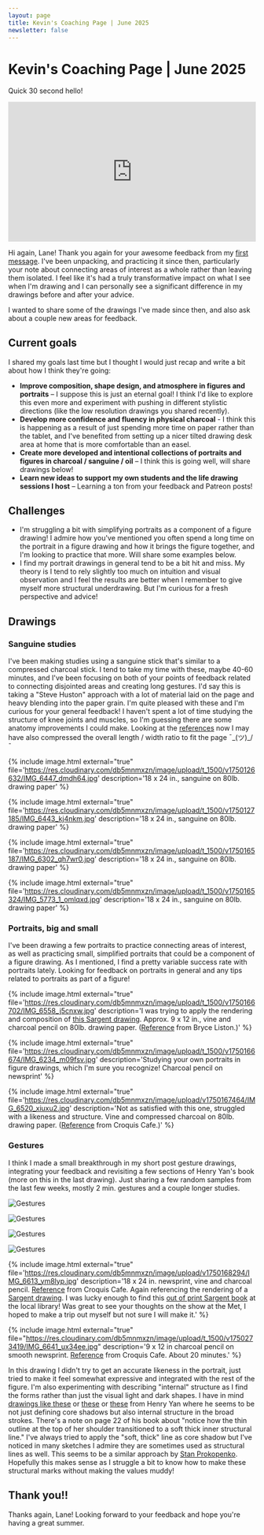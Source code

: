 ```yaml
---
layout: page
title: Kevin's Coaching Page | June 2025
newsletter: false
---
```


# Kevin's Coaching Page | June 2025

Quick 30 second hello!

<div style="position: relative; padding-bottom: 56.25%; height: 0;"><iframe src="https://www.loom.com/embed/89ff9e59327e4a9aaefcf4dc18226bb9?sid=b9ad3c67-eb9b-4a87-b77e-36b9bebb8a39" frameborder="0" webkitallowfullscreen mozallowfullscreen allowfullscreen style="position: absolute; top: 0; left: 0; width: 100%; height: 100%;"></iframe></div>

Hi again, Lane! Thank you again for your awesome feedback from my [first message](../2025-05). I've been unpacking, and practicing it since then, particularly your note about connecting areas of interest as a whole rather than leaving them isolated. I feel like it's had a truly transformative impact on what I see when I'm drawing and I can personally see a significant difference in my drawings before and after your advice.

I wanted to share some of the drawings I've made since then, and also ask about a couple new areas for feedback.

## Current goals

I shared my goals last time but I thought I would just recap and write a bit about how I think they're going:

* **Improve composition, shape design, and atmosphere in figures and portraits** – I suppose this is just an eternal goal! I think I'd like to explore this even more and experiment with pushing in different stylistic directions (like the low resolution drawings you shared recently).
* **Develop more confidence and fluency in physical charcoal** - I think this is happening as a result of just spending more time on paper rather than the tablet, and I've benefited from setting up a nicer tilted drawing desk area at home that is more comfortable than an easel.
* **Create more developed and intentional collections of portraits and figures in charcoal / sanguine / oil** – I think this is going well, will share drawings below!
* **Learn new ideas to support my own students and the life drawing sessions I host** – Learning a ton from your feedback and Patreon posts!

## Challenges

* I'm struggling a bit with simplifying portraits as a component of a figure drawing! I admire how you've mentioned you often spend a long time on the portrait in a figure drawing and how it brings the figure together, and I'm looking to practice that more. Will share some examples below.
* I find my portrait drawings in general tend to be a bit hit and miss. My theory is I tend to rely slightly too much on intuition and visual observation and I feel the results are better when I remember to give myself more structural underdrawing. But I'm curious for a fresh perspective and advice!

## Drawings

### Sanguine studies

I've been making studies using a sanguine stick that's similar to a compressed charcoal stick. I tend to take my time with these, maybe 40-60 minutes, and I've been focusing on both of your points of feedback related to connecting disjointed areas and creating long gestures. I'd say this is taking a "Steve Huston" approach with a lot of material laid on the page and heavy blending into the paper grain. I'm quite pleased with these and I'm curious for your general feedback! I haven't spent a lot of time studying the structure of knee joints and muscles, so I'm guessing there are some anatomy improvements I could make. Looking at the [references](https://res.cloudinary.com/db5mnmxzn/image/upload/v1750165564/Screenshot_2025-06-17_at_8.05.57_AM_dzr9p2.png) now I may have also compressed the overall length / width ratio to fit the page ¯\_(ツ)_/¯

{% include image.html external="true" file='https://res.cloudinary.com/db5mnmxzn/image/upload/t_1500/v1750126632/IMG_6447_dmdh64.jpg' description='18 x 24 in., sanguine on 80lb. drawing paper' %}

{% include image.html external="true" file='https://res.cloudinary.com/db5mnmxzn/image/upload/t_1500/v1750127185/IMG_6443_kj4nkm.jpg' description='18 x 24 in., sanguine on 80lb. drawing paper' %}

{% include image.html external="true" file='https://res.cloudinary.com/db5mnmxzn/image/upload/t_1500/v1750165187/IMG_6302_qh7wr0.jpg' description='18 x 24 in., sanguine on 80lb. drawing paper' %}

{% include image.html external="true" file='https://res.cloudinary.com/db5mnmxzn/image/upload/t_1500/v1750165324/IMG_5773_1_omlqxd.jpg' description='18 x 24 in., sanguine on 80lb. drawing paper' %}

### Portraits, big and small

I've been drawing a few portraits to practice connecting areas of interest, as well as practicing small, simplified portraits that could be a component of a figure drawing. As I mentioned, I find a pretty variable success rate with portraits lately. Looking for feedback on portraits in general and any tips related to portraits as part of a figure!

{% include image.html external="true" file='https://res.cloudinary.com/db5mnmxzn/image/upload/t_1500/v1750166702/IMG_6558_j5cnxw.jpg' description='I was trying to apply the rendering and composition of [this Sargent drawing](https://upload.wikimedia.org/wikipedia/commons/0/0a/Sargent%2C_John_Singer_%281856-1925%29_-_1905_o_1915_-_Olimpio_Fusco.jpg). Approx. 9 x 12 in., vine and charcoal pencil on 80lb. drawing paper. ([Reference](https://res.cloudinary.com/db5mnmxzn/image/upload/v1750167015/Screenshot_2025-06-17_at_8.30.04_AM_fcprfu.png) from Bryce Liston.)' %}

{% include image.html external="true" file='https://res.cloudinary.com/db5mnmxzn/image/upload/t_1500/v1750166674/IMG_6234_m09fsv.jpg' description='Studying your own portraits in figure drawings, which I\'m sure you recognize! Charcoal pencil on newsprint' %}

{% include image.html external="true" file='https://res.cloudinary.com/db5mnmxzn/image/upload/v1750167464/IMG_6520_xiuxu2.jpg' description='Not as satisfied with this one, struggled with a likeness and structure. Vine and compressed charcoal on 80lb. drawing paper. ([Reference](https://res.cloudinary.com/db5mnmxzn/image/upload/v1750167559/Screenshot_2025-06-17_at_8.39.13_AM_zazf9f.png) from Croquis Cafe.)' %}

### Gestures

I think I made a small breakthrough in my short post gesture drawings, integrating your feedback and revisiting a few sections of Henry Yan's book (more on this in the last drawing). Just sharing a few random samples from the last few weeks, mostly 2 min. gestures and a couple longer studies.

![Gestures](https://res.cloudinary.com/db5mnmxzn/image/upload/t_1500/v1750168127/IMG_6280_psdi5e.jpg)

![Gestures](https://res.cloudinary.com/db5mnmxzn/image/upload/t_1500/v1750168197/IMG_6163_dhkzn5.jpg)

![Gestures](https://res.cloudinary.com/db5mnmxzn/image/upload/v1750168234/IMG_6159_odysru.jpg)

![Gestures](https://res.cloudinary.com/db5mnmxzn/image/upload/v1750168257/IMG_6286_jlkoey.jpg)

{% include image.html external="true" file='https://res.cloudinary.com/db5mnmxzn/image/upload/v1750168294/IMG_6613_ym8lyp.jpg' description='18 x 24 in. newsprint, vine and charcoal pencil. [Reference](https://res.cloudinary.com/db5mnmxzn/image/upload/v1750168796/Screenshot_2025-06-17_at_8.59.47_AM_zk8nam.png) from Croquis Cafe. Again referencing the rendering of a [Sargent drawing](https://res.cloudinary.com/db5mnmxzn/image/upload/v1750168544/IMG_6487_l0zpwq.jpg). I was lucky enough to find this [out of print Sargent book](https://www.amazon.com/John-Singer-Sargent-Male-Nudes/dp/0789302616) at the local library! Was great to see your thoughts on the show at the Met, I hoped to make a trip out myself but not sure I will make it.' %}

{% include image.html external="true" file="https://res.cloudinary.com/db5mnmxzn/image/upload/t_1500/v1750273419/IMG_6641_ux34ee.jpg" description='9 x 12 in charcoal pencil on smooth newsprint. [Reference](https://res.cloudinary.com/db5mnmxzn/image/upload/v1750273624/Screenshot_2025-06-18_at_2.06.54_PM_bpwvbf.png) from Croquis Cafe. About 20 minutes.' %}

In this drawing I didn't try to get an accurate likeness in the portrait, just tried to make it feel somewhat expressive and integrated with the rest of the figure. I'm also experimenting with describing "internal" structure as I find the forms rather than just the visual light and dark shapes. I have in mind [drawings like these](https://www.instagram.com/p/BVyme_6l8I0/) or [these](https://www.instagram.com/p/BUlMbmHlzbT/) or [these](https://www.instagram.com/p/BUKqLQEFUHR/) from Henry Yan where he seems to be not just defining core shadows but also internal structure in the broad strokes. There's a note on page 22 of his book about "notice how the thin outline at the top of her shoulder transitioned to a soft thick inner structural line." I've always tried to apply the "soft, thick" line as core shadow but I've noticed in many sketches I admire they are sometimes used as structural lines as well. This seems to be a similar approach by [Stan Prokopenko](https://www.instagram.com/p/DFgXY9HhqOf/?img_index=1). Hopefully this makes sense as I struggle a bit to know how to make these structural marks without making the values muddy!

## Thank you!!

Thanks again, Lane! Looking forward to your feedback and hope you're having a great summer.